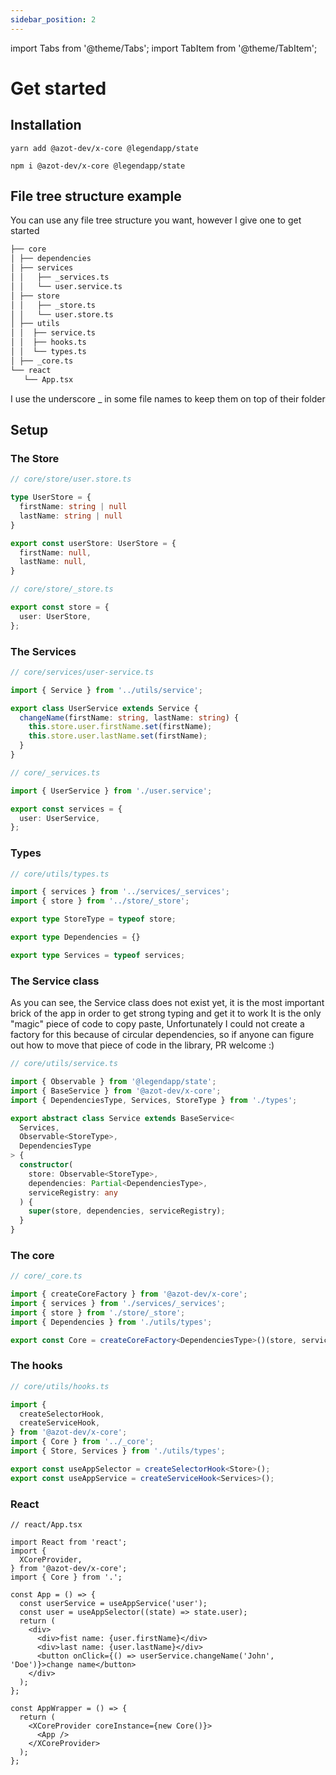 ```yaml
---
sidebar_position: 2
---
```


import Tabs from '@theme/Tabs';
import TabItem from '@theme/TabItem';



# Get started

## Installation

<Tabs>
  <TabItem value="yarn" label="yarn" default>

    yarn add @azot-dev/x-core @legendapp/state

  </TabItem>
  <TabItem value="npm" label="npm" >

    npm i @azot-dev/x-core @legendapp/state

  </TabItem>
</Tabs>

## File tree structure example

You can use any file tree structure you want, however I give one to get started

```sh
├── core
│ ├── dependencies
│ ├── services
│ │   ├── _services.ts
│ │   └── user.service.ts
│ ├── store
│ │   ├── _store.ts
│ │   └── user.store.ts
│ ├── utils
│ │  ├── service.ts
│ │  ├── hooks.ts
│ │  └── types.ts
│ ├── _core.ts
└── react
   └── App.tsx

```

I use the underscore _ in some file names to keep them on top of their folder

## Setup

### The Store

```typescript
// core/store/user.store.ts

type UserStore = {
  firstName: string | null
  lastName: string | null
}

export const userStore: UserStore = {
  firstName: null,
  lastName: null,
}

```  

```typescript
// core/store/_store.ts

export const store = {
  user: UserStore,
};

```  

### The Services

```typescript
// core/services/user-service.ts

import { Service } from '../utils/service';

export class UserService extends Service {
  changeName(firstName: string, lastName: string) {
    this.store.user.firstName.set(firstName);
    this.store.user.lastName.set(firstName);
  }
}

```  

```typescript
// core/_services.ts

import { UserService } from './user.service';

export const services = {
  user: UserService,
};

```

### Types

```typescript
// core/utils/types.ts

import { services } from '../services/_services';
import { store } from '../store/_store';

export type StoreType = typeof store;

export type Dependencies = {}

export type Services = typeof services;

```

### The Service class

As you can see, the Service class does not exist yet, it is the most important brick of the app in order to get strong typing and get it to work
It is the only "magic" piece of code to copy paste, Unfortunately I could not create a factory for this because of circular dependencies, so if anyone can figure out how to move that piece of code in the library, PR welcome :)

```typescript
// core/utils/service.ts

import { Observable } from '@legendapp/state';
import { BaseService } from '@azot-dev/x-core';
import { DependenciesType, Services, StoreType } from './types';

export abstract class Service extends BaseService<
  Services,
  Observable<StoreType>,
  DependenciesType
> {
  constructor(
    store: Observable<StoreType>,
    dependencies: Partial<DependenciesType>,
    serviceRegistry: any
  ) {
    super(store, dependencies, serviceRegistry);
  }
}
```  

### The core

```typescript
// core/_core.ts

import { createCoreFactory } from '@azot-dev/x-core';
import { services } from './services/_services';
import { store } from './store/_store';
import { Dependencies } from './utils/types';

export const Core = createCoreFactory<DependenciesType>()(store, services);
```

### The hooks

```typescript
// core/utils/hooks.ts

import {
  createSelectorHook,
  createServiceHook,
} from '@azot-dev/x-core';
import { Core } from '../_core';
import { Store, Services } from './utils/types';

export const useAppSelector = createSelectorHook<Store>();
export const useAppService = createServiceHook<Services>();

```

### React

```tsx
// react/App.tsx

import React from 'react';
import {
  XCoreProvider,
} from '@azot-dev/x-core';
import { Core } from '.';

const App = () => {
  const userService = useAppService('user');
  const user = useAppSelector((state) => state.user);
  return (
    <div>
      <div>fist name: {user.firstName}</div>
      <div>last name: {user.lastName}</div>
      <button onClick={() => userService.changeName('John', 'Doe')}>change name</button>
    </div>
  );
};

const AppWrapper = () => {
  return (
    <XCoreProvider coreInstance={new Core()}>
      <App />
    </XCoreProvider>
  );
};
```
